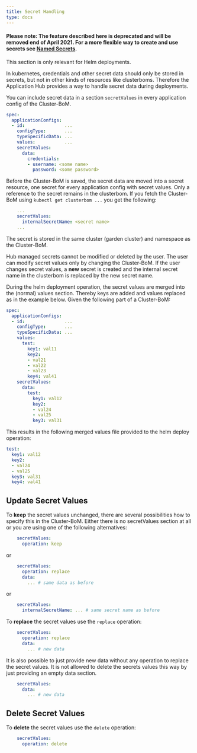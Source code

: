 ```yaml
---
title: Secret Handling
type: docs
---
```


#### Please note: The feature described here is deprecated and will be removed end of April 2021. For a more flexible way to create and use secrets see [Named Secrets](../named-secrets).

This section is only relevant for Helm deployments. 

In kubernetes, credentials and other secret data should only be stored in secrets, but not in other kinds of resources like clusterboms. Therefore the Application Hub provides a way to handle secret data during deployments. 

You can include secret data in a section `secretValues` in every application config of the Cluster-BoM.

```yaml
spec:
  applicationConfigs:
  - id:               ...
    configType:       ...
    typeSpecificData: ...
    values:           ...
    secretValues:
      data:
        credentials:
        - username: <some name>
          password: <some password>
```

Before the Cluster-BoM is saved, the secret data are moved into a secret resource, one secret for every application config with secret values. Only a reference to the secret remains in the clusterbom. If you fetch the Cluster-BoM using `kubectl get clusterbom ...` you get the following:

```yaml
    ...
    secretValues:
      internalSecretName: <secret name>
    ...
```

The secret is stored in the same cluster (garden cluster) and namespace as the Cluster-BoM. 

Hub managed secrets cannot be modified or deleted by the user. The user can modify secret values only by changing the Cluster-BoM. If the user changes secret values, a **new** secret is created and the internal secret name in the clusterbom is replaced by the new secret name.

During the helm deployment operation, the secret values are merged into the (normal) values section. Thereby keys are added and values replaced as in the example below. Given the following part of a Cluster-BoM:

```yaml
spec:
  applicationConfigs:
  - id:               ...
    configType:       ...
    typeSpecificData: ...
    values: 
      test:
        key1: val11
        key2: 
        - val21
        - val22
        - val23
        key4: val41
    secretValues:
      data:
        test:
          key1: val12
          key2: 
          - val24
          - val25
          key3: val31
```

This results in the following merged values file provided to the helm deploy operation:

```yaml
test:
  key1: val12
  key2: 
  - val24
  - val25
  key3: val31
  key4: val41
```

## Update Secret Values

To **keep** the secret values unchanged, there are several possibilities how to specify this in the Cluster-BoM. Either there is no secretValues section at all or you are using one of the following alternatives:

```yaml
    secretValues:
      operation: keep
```

or

```yaml
    secretValues:
      operation: replace
      data: 
        ... # same data as before
```

or

```yaml
    secretValues:
      internalSecretName: ... # same secret name as before
```

To **replace** the secret values use the `replace` operation:

```yaml
    secretValues:
      operation: replace
      data: 
        ... # new data
```

It is also possible to just provide new data without any operation to replace the secret values. It is not allowed to delete the secrets values this way by just providing an empty data section.

```yaml
    secretValues:
      data: 
        ... # new data
```

## Delete Secret Values

To **delete** the secret values use the `delete` operation:

```yaml
    secretValues:
      operation: delete
``` 